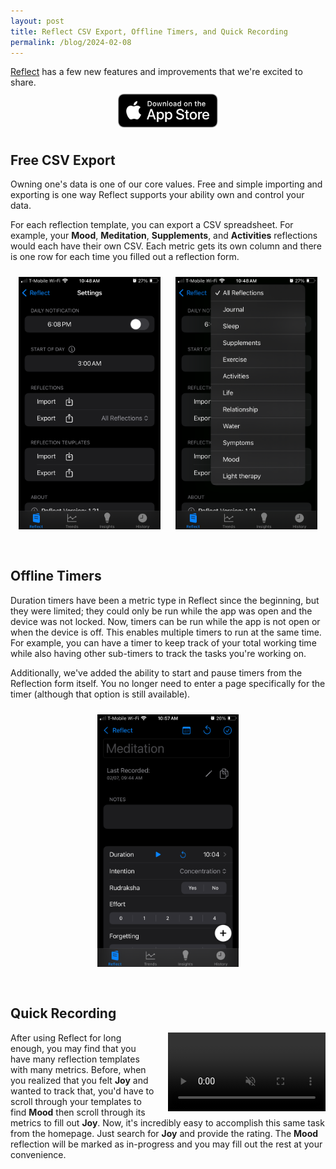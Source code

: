 ```yaml
---
layout: post
title: Reflect CSV Export, Offline Timers, and Quick Recording
permalink: /blog/2024-02-08
---
```


[Reflect](https://apps.apple.com/app/apple-store/id6463800032?pt=126584930&ct=Debut&mt=8) has a few new features and improvements that we're excited to share. [<img src="/assets/reflect/download-on-app-store.svg" alt="Download Reflect on App Store" style="width: 160px; height: 54px; margin: 0 auto; display: block; padding: 10px">](https://apps.apple.com/app/apple-store/id6463800032?pt=126584930&ct=Debut&mt=8)

## Free CSV Export

Owning one's data is one of our core values. Free and simple importing and exporting is one way Reflect supports your ability own and control your data.

For each reflection template, you can export a CSV spreadsheet. For example, your **Mood**, **Meditation**, **Supplements**, and **Activities** reflections would each have their own CSV. Each metric gets its own column and there is one row for each time you filled out a reflection form.

<center>
<img src="/assets/reflect/exportCSVAll.PNG" style="width: 45%; height: 45%; display: inline; padding: 10px; padding-bottom: 30px">
<img src="/assets/reflect/exportCSVSpecific.PNG" style="width: 45%; height: 45%; display: inline; padding: 10px; padding-bottom: 30px">
</center>

## Offline Timers

Duration timers have been a metric type in Reflect since the beginning, but they were limited; they could only be run while the app was open and the device was not locked. Now, timers can be run while the app is not open or when the device is off. This enables multiple timers to run at the same time. For example, you can have a timer to keep track of your total working time while also having other sub-timers to track the tasks you're working on.

Additionally, we've added the ability to start and pause timers from the Reflection form itself. You no longer need to enter a page specifically for the timer (although that option is still available).

<center>
    <img src="/assets/reflect/inlineTimer.PNG" style="width: 45%; height: 45%; display: inline; padding: 10px; padding-bottom: 30px;">
</center>

## Quick Recording

<div class="video-container">
  <video width="100%" style="width: 100%; max-width: 50%; float: right; margin-left: 20px;" loop autoplay muted>
    <source src="/assets/reflect/quickRecordDemo.mp4" type="video/mp4">
    Your browser does not support the video tag.
  </video>
  <p>
    After using Reflect for long enough, you may find that you have many reflection templates with many metrics. Before, when you realized that you felt <strong>Joy</strong> and wanted to track that, you'd have to scroll through your templates to find <strong>Mood</strong> then scroll through its metrics to fill out <strong>Joy</strong>. Now, it's incredibly easy to accomplish this same task from the homepage. Just search for <strong>Joy</strong> and provide the rating. The <strong>Mood</strong> reflection will be marked as in-progress and you may fill out the rest at your convenience.
  </p>
</div>
